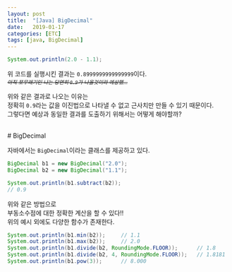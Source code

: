 ```yaml
---
layout: post
title:  "[Java] BigDecimal"
date:   2019-01-17
categories: [ETC]
tags: [java, BigDecimal]
---
```



~~~java
System.out.println(2.0 - 1.1);
~~~
위 코드를 실행시킨 결과는 `0.8999999999999999`이다.  
<small>*~~아직 쪼무래기인 나는 당연히 `0.9`가 나올것이라 예상했...~~*</small>

위와 같은 결과로 나오는 이유는  
정확히 `0.9`라는 값을 이진법으로 나타낼 수 없고 근사치만 만들 수 있기 때문이다.  
그렇다면 예상과 동일한 결과를 도출하기 위해서는 어떻게 해야할까?  


<br/>
# BigDecimal  

자바에서는 `BigDecimal`이라는 클래스를 제공하고 있다.  

~~~java
BigDecimal b1 = new BigDecimal("2.0");
BigDecimal b2 = new BigDecimal("1.1");

System.out.println(b1.subtract(b2));
// 0.9
~~~  

위와 같은 방법으로  
부동소수점에 대한 정확한 계산을 할 수 있다!!  
위의 예시 외에도 다양한 함수가 존재한다.

~~~java
System.out.println(b1.min(b2));     // 1.1
System.out.println(b1.max(b2));     // 2.0
System.out.println(b1.divide(b2, RoundingMode.FLOOR));      // 1.8
System.out.println(b1.divide(b2, 4, RoundingMode.FLOOR));   // 1.8181
System.out.println(b1.pow(3));      // 8.000

~~~  
